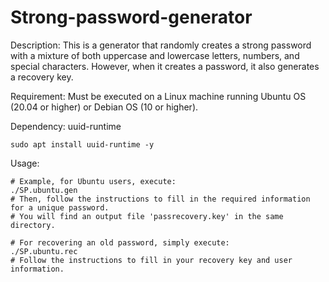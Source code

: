 # Strong-password-generator
Description: This is a generator that randomly creates a strong password with a mixture of both uppercase and lowercase letters, numbers, and special characters. However, when it creates a password, it also generates a recovery key. 

Requirement: Must be executed on a Linux machine running Ubuntu OS (20.04 or higher) or Debian OS (10 or higher). 

Dependency: uuid-runtime

    sudo apt install uuid-runtime -y

Usage: 

    # Example, for Ubuntu users, execute:
    ./SP.ubuntu.gen
    # Then, follow the instructions to fill in the required information for a unique password.
    # You will find an output file 'passrecovery.key' in the same directory.
    
    # For recovering an old password, simply execute:
    ./SP.ubuntu.rec
    # Follow the instructions to fill in your recovery key and user information.
